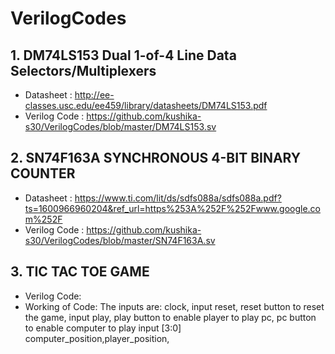 # VerilogCodes

## 1. DM74LS153 Dual 1-of-4 Line Data Selectors/Multiplexers 
  * Datasheet : http://ee-classes.usc.edu/ee459/library/datasheets/DM74LS153.pdf
  * Verilog Code : https://github.com/kushika-s30/VerilogCodes/blob/master/DM74LS153.sv
## 2. SN74F163A SYNCHRONOUS 4-BIT BINARY COUNTER
  * Datasheet : https://www.ti.com/lit/ds/sdfs088a/sdfs088a.pdf?ts=1600966960204&ref_url=https%253A%252F%252Fwww.google.com%252F
  * Verilog Code : https://github.com/kushika-s30/VerilogCodes/blob/master/SN74F163A.sv
## 3. TIC TAC TOE GAME 
  * Verilog Code:
  * Working of Code: 
  The inputs are: 
  clock, 
  input reset, reset button to reset the game,
  input play, play button to enable player to play 
  pc, pc button to enable computer to play 
     input [3:0] computer_position,player_position, 
